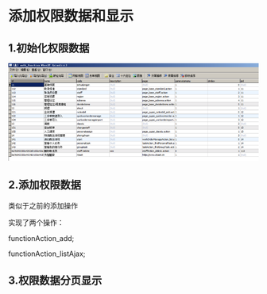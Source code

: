 # 添加权限数据和显示

## 1.初始化权限数据

![](../../../../.gitbook/assets/image%20%2844%29.png)

## 2.添加权限数据

类似于之前的添加操作

实现了两个操作：

functionAction\_add;

functionAction\_listAjax;



## 3.权限数据分页显示

